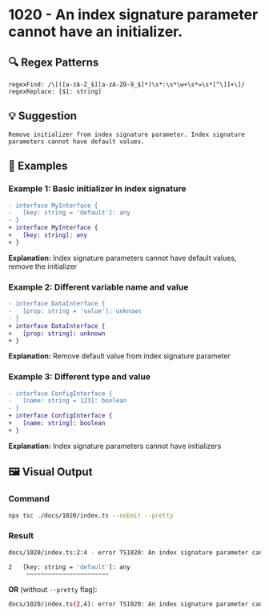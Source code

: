 # 1020 - An index signature parameter cannot have an initializer.

## 🔍 Regex Patterns
```regex
regexFind: /\[([a-zA-Z_$][a-zA-Z0-9_$]*)\s*:\s*\w+\s*=\s*[^\]]+\]/
regexReplace: [$1: string]
```

## 💡 Suggestion
```text
Remove initializer from index signature parameter. Index signature parameters cannot have default values.
```

## 📝 Examples

### Example 1: Basic initializer in index signature
```diff
- interface MyInterface {
-   [key: string = 'default']: any
- }
+ interface MyInterface {
+   [key: string]: any
+ }
```

**Explanation:** Index signature parameters cannot have default values, remove the initializer

### Example 2: Different variable name and value
```diff
- interface DataInterface {
-   [prop: string = 'value']: unknown
- }
+ interface DataInterface {
+   [prop: string]: unknown
+ }
```

**Explanation:** Remove default value from index signature parameter

### Example 3: Different type and value
```diff
- interface ConfigInterface {
-   [name: string = 123]: boolean
- }
+ interface ConfigInterface {
+   [name: string]: boolean
+ }
```

**Explanation:** Index signature parameters cannot have initializers

## 🖼️ Visual Output
### Command
```bash
npx tsc ./docs/1020/index.ts --noEmit --pretty
```

### Result
```bash
docs/1020/index.ts:2:4 - error TS1020: An index signature parameter cannot have an initializer.

2   [key: string = 'default']: any
     ~~~~~~~~~~~~~~~~~~~~~~~
```

**OR** (without `--pretty` flag):

```bash
docs/1020/index.ts(2,4): error TS1020: An index signature parameter cannot have an initializer.
```
